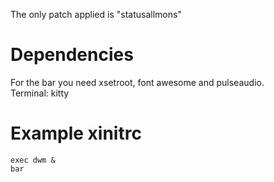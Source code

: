 The only patch applied is "statusallmons"
# Dependencies
For the bar you need xsetroot, font awesome and pulseaudio. <br />
Terminal: kitty
# Example xinitrc
```
exec dwm &
bar
```
